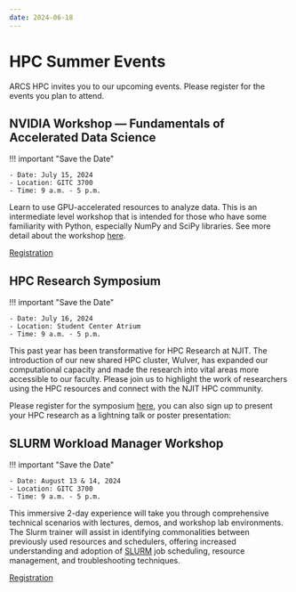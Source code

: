 ```yaml
---
date: 2024-06-18
---
```


# HPC Summer Events

ARCS HPC invites you to our upcoming events. Please register for the events you plan to attend.
 
 
## NVIDIA Workshop — Fundamentals of Accelerated Data Science 
!!! important "Save the Date"

    - Date: July 15, 2024
    - Location: GITC 3700
    - Time: 9 a.m. - 5 p.m.
 
Learn to use GPU-accelerated resources to analyze data. This is an intermediate level workshop that is intended for those who have some familiarity with Python, especially NumPy and SciPy libraries. See more detail about the workshop [here](https://www.nvidia.com/content/dam/en-zz/Solutions/deep-learning/deep-learning-education/DLI-Workshop-Fundamentals-of-Accelerated-Data-Science-with-RAPIDS.pdf).
 
[Registration](https://forms.gle/NhtvEUiY2st3eQoT6)
 
 
## HPC Research Symposium
!!! important "Save the Date"

    - Date: July 16, 2024
    - Location: Student Center Atrium
    - Time: 9 a.m. - 5 p.m.
 
This past year has been transformative for HPC Research at NJIT. The introduction of our new shared HPC cluster, Wulver, has expanded our computational capacity and made the research into vital areas more accessible to our faculty. Please join us to highlight the work of researchers using the HPC resources and connect with the NJIT HPC community. 
 
Please register for the symposium [here](https://forms.gle/NhtvEUiY2st3eQoT6), you can also sign up to present your HPC research as a lightning talk or poster presentation:  
 
 
## SLURM Workload Manager Workshop
!!! important "Save the Date"

    - Date: August 13 & 14, 2024
    - Location: GITC 3700
    - Time: 9 a.m. - 5 p.m.
 
This immersive 2-day experience will take you through comprehensive technical scenarios with lectures, demos, and workshop lab environments. The Slurm trainer will assist in identifying commonalities between previously used resources and schedulers, offering increased understanding and adoption of [SLURM](slurm.md) job scheduling, resource management, and troubleshooting techniques. 
 
[Registration](https://forms.gle/eS4wxqp8JkA28pPx7)